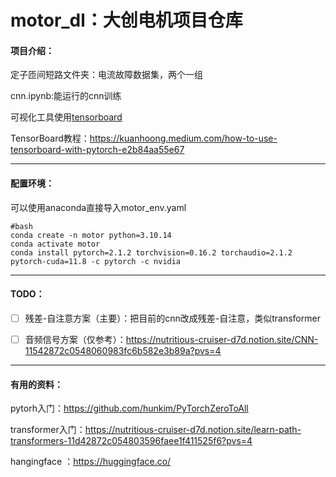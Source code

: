 ﻿# motor_dl：大创电机项目仓库

#### 项目介绍：

定子匝间短路文件夹：电流故障数据集，两个一组

cnn.ipynb:能运行的cnn训练

可视化工具使用[tensorboard](https://www.tensorflow.org/tensorboard?hl=zh-cn)

TensorBoard教程：https://kuanhoong.medium.com/how-to-use-tensorboard-with-pytorch-e2b84aa55e67

----

#### 配置环境：
可以使用anaconda直接导入motor_env.yaml
```
#bash
conda create -n motor python=3.10.14 
conda activate motor
conda install pytorch=2.1.2 torchvision=0.16.2 torchaudio=2.1.2 pytorch-cuda=11.8 -c pytorch -c nvidia
```

------

#### TODO：

- [ ] 残差-自注意方案（主要）：把目前的cnn改成残差-自注意，类似transformer

- [ ] 音频信号方案（仅参考）：https://nutritious-cruiser-d7d.notion.site/CNN-11542872c0548060983fc6b582e3b89a?pvs=4



-------

#### 有用的资料：

pytorh入门：https://github.com/hunkim/PyTorchZeroToAll

transformer入门：https://nutritious-cruiser-d7d.notion.site/learn-path-transformers-11d42872c054803596faee1f411525f6?pvs=4

hangingface ：https://huggingface.co/

